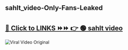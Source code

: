 
 ## sahlt_video-Only-Fans-Leaked

# <h2><a href="https://clipsfans.com/sahlt_video&ref=git">🔗 Click to LINKS ⏩⏩ 👉 🟢 sahlt video </a></h2>

<a href="https://clipsfans.com/sahlt_video&ref=git" rel="nofollow" data-target="animated-image.originalLink"><img src="https://i.ibb.co.com/xMMVF88/686577567.gif" alt="Viral Video Original" style="max-width: 100%; display: inline-block;" data-target="animated-image.originalImage"></a>
